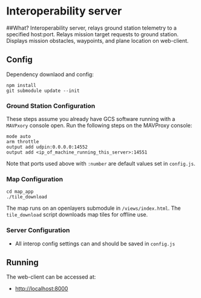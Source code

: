 # Interoperability server

##What?
Interoperability server, relays ground station telemetry to a specified host:port.
Relays mission target requests to ground station.
Displays mission obstacles, waypoints, and plane location on web-client.

## Config

Dependency downlaod and config:

```
npm install
git submodule update --init
```

### Ground Station Configuration

These steps assume you already have GCS software running with a `MAVPxory` console open. Run the following steps on the MAVProxy console:

```
mode auto
arm throttle
output add udpin:0.0.0.0:14552
output add <ip_of_machine_running_this_server>:14551
```

Note that ports used above with `:number` are default values set in `config.js`.

### Map Configuration

```
cd map_app
./tile_download
```

The map runs on an openlayers submodule in `/views/index.html`. The `tile_download` script downloads map tiles for offline use.

### Server Configuration

- All interop config settings can and should be saved in `config.js`

## Running

The web-client can be accessed at:
- [http://localhost:8000](http://localhost:8000)
